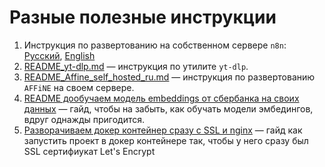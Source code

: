 # Разные полезные инструкции

1. Инструкция по развертованию на собственном сервере `n8n`: [Русский](n8n/n8n_README_ru.md), [English](n8n/n8n_README_en.md)
2. [README_yt-dlp.md](yt-dlp/README_yt-dlp.md) — инструкция по утилите `yt-dlp`.
3. [README_Affine_self_hosted_ru.md](AFFiNE/README_AFFiNE_self-host_RU.md) — инструкция по развертованию `AFFiNE` на своем сервере.
4. [README дообучаем модель embeddings от сбербанка на своих данных](fine-tuning/embeddings/fine-tuning-readme.md) — гайд, чтобы на забыть, как обучать модели эмбедингов, вдруг однажды пригодится.
5. [Разворачиваем докер контейнер сразу с SSL и nginx](DEV_OPS/SSL_DOCKER_SETUP.md) — гайд как запустить проект в докер контейнере так, чтобы у него сразу был SSL сертифиукат Let's Encrypt

